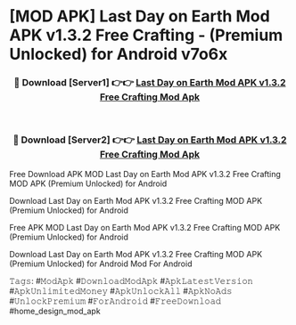 # [MOD APK] Last Day on Earth Mod APK v1.3.2 Free Crafting - (Premium Unlocked) for Android v7o6x



<div align="center">
<h3>🔴 Download [Server1] 👉👉 <a href="https://momento.my/?title=Last_Day_on_Earth_Mod_APK_v1.3.2_Free_Crafting">Last Day on Earth Mod APK v1.3.2 Free Crafting Mod Apk</a></h3><br>

<h3>🔴 Download [Server2] 👉👉 <a href="https://momento.my/?title=Last_Day_on_Earth_Mod_APK_v1.3.2_Free_Crafting">Last Day on Earth Mod APK v1.3.2 Free Crafting Mod Apk</a></h3>
</div>



Free Download APK MOD Last Day on Earth Mod APK v1.3.2 Free Crafting MOD APK (Premium Unlocked) for Android

Download Last Day on Earth Mod APK v1.3.2 Free Crafting MOD APK (Premium Unlocked) for Android

Free APK MOD Last Day on Earth Mod APK v1.3.2 Free Crafting MOD APK (Premium Unlocked) for Android

Download Last Day on Earth Mod APK v1.3.2 Free Crafting MOD APK (Premium Unlocked) for Android Mod For Android

𝚃𝚊𝚐𝚜: #𝙼𝚘𝚍𝙰𝚙𝚔 #𝙳𝚘𝚠𝚗𝚕𝚘𝚊𝚍𝙼𝚘𝚍𝙰𝚙𝚔 #𝙰𝚙𝚔𝙻𝚊𝚝𝚎𝚜𝚝𝚅𝚎𝚛𝚜𝚒𝚘𝚗 #𝙰𝚙𝚔𝚄𝚗𝚕𝚒𝚖𝚒𝚝𝚎𝚍𝙼𝚘𝚗𝚎𝚢 #𝙰𝚙𝚔𝚄𝚗𝚕𝚘𝚌𝚔𝙰𝚕𝚕 #𝙰𝚙𝚔𝙽𝚘𝙰𝚍𝚜 #𝚄𝚗𝚕𝚘𝚌𝚔𝙿𝚛𝚎𝚖𝚒𝚞𝚖 #𝙵𝚘𝚛𝙰𝚗𝚍𝚛𝚘𝚒𝚍 #𝙵𝚛𝚎𝚎𝙳𝚘𝚠𝚗𝚕𝚘𝚊𝚍 #home_design_mod_apk
